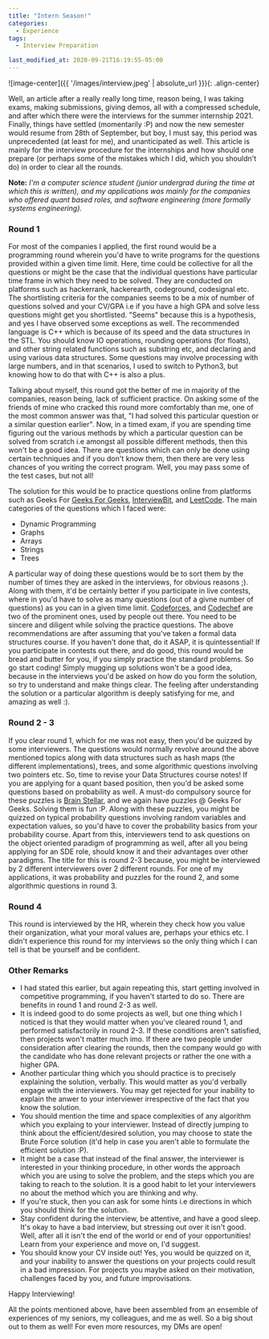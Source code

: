 ```yaml
---
title: "Intern Season!"
categories:
  - Experience
tags:
  - Interview Preparation

last_modified_at: 2020-09-21T16:19:55-05:00
---
```


![image-center]({{ '/images/interview.jpeg' | absolute_url }}){: .align-center}

Well, an article after a really really long time, reason being, I was taking exams, making submissions, giving demos, all with a compressed schedule, and after which there were the interviews for the summer internship 2021. Finally, things have settled (momentarily :P) and now the new semester would resume from 28th of September, but boy, I must say, this period was unprecedented (at least for me), and unanticipated as well. This article is mainly for the interview procedure for the internships and how should one prepare (or perhaps some of the mistakes which I did, which you shouldn't do) in order to clear all the rounds. 

**Note:** *I'm a computer science student (junior undergrad during the time at which this is written), and my applications was mainly for the companies who offered quant based roles, and software engineering (more formally systems engineering).*

### Round 1

For most of the companies I applied, the first round would be a programming round wherein you'd have to write programs for the questions provided within a given time limit. Here, time could be collective for all the questions or might be the case that the individual questions have particular time frame in which they need to be solved. They are conducted on platforms such as hackerrank, hackerearth, codeground, codesignal etc. The shortlisting criteria for the companies seems to be a mix of number of questions solved and your CV/GPA i.e if you have a high GPA and solve less questions might get you shortlisted. "Seems" because this is a hypothesis, and yes I have observed some exceptions as well. The recommended language is C++ which is because of its speed and the data structures in the STL. You should know IO operations, rounding operations (for floats), and other string related functions such as substring etc, and declaring and using various data structures. Some questions may involve processing with large numbers, and in that scenarios, I used to switch to Python3, but knowing how to do that with C++ is also a plus.

Talking about myself, this round got the better of me in majority of the companies, reason being, lack of sufficient practice. On asking some of the friends of mine who cracked this round more comfortably than me, one of the most common answer was that, "I had solved this particular question or a similar question earlier". Now, in a timed exam, if you are spending time figuring out the various methods by which a particular question can be solved from scratch i.e amongst all possible different methods, then this won't be a good idea. There are questions which can only be done using certain techniques and if you don't know them, then there are very less chances of you writing the correct program. Well, you may pass some of the test cases, but not all!

The solution for this would be to practice questions online from platforms such as Geeks For [Geeks For Geeks](https://www.geeksforgeeks.org/ "visit GFG"), [InterviewBit](https://www.interviewbit.com/ "visit IB"), and [LeetCode](https://leetcode.com/ "visit LeetCode"). The main categories of the questions which I faced were:

- Dynamic Programming
- Graphs
- Arrays
- Strings
- Trees

A particular way of doing these questions would be to sort them by the number of times they are asked in the interviews, for obvious reasons ;). Along with them, it'd be certainly better if you participate in live contests, where in you'd have to solve as many questions (out of a givne number of questions) as you can in a given time limit. [Codeforces](https://codeforces.com/ "Visit CF"), and [Codechef](https://www.codechef.com/ "Visit Chef") are two of the prominent ones, used by people out there. You need to be sincere and diligent while solving the practice questions. The above recommendations are after assuming that you've taken a formal data structures course. If you haven't done that, do it ASAP, it is quintessential! If you participate in contests out there, and do good, this round would be bread and butter for you, if you simply practice the standard problems. So go start coding! Simply mugging up solutions won't be a good idea, because in the interviews you'd be asked on how do you form the solution, so try to understand and make things clear. The feeling after understanding the solution or a particular algorithm is deeply satisfying for me, and amazing as well :). 

### Round 2 - 3

If you clear round 1, which for me was not easy, then you'd be quizzed by some interviewers. The questions would normally revolve around the above mentioned topics along with data structures such as hash maps (the different implementations), trees, and some algorithmic questions involving two pointers etc. So, time to revise your Data Structures course notes! If you are applying for a quant based position, then you'd be asked some questions based on probability as well. A must-do compulsory source for these puzzles is [Brain Stellar](https://brainstellar.com/ "visit BS"), and we again have puzzles @ Geeks For Geeks. Solving them is fun :P. Along with these puzzles, you might be quizzed on typical probability questions involving random variables and expectation values, so you'd have to cover the probability basics from your probability course. Apart from this, interviewers tend to ask questions on the object oriented paradigm of programming as well, after all you being applying for an SDE role, should know it and their advantages over other paradigms. The title for this is round 2-3 because, you might be interviewed by 2 different interviewers over 2 different rounds. For one of my applications, it was probability and puzzles for the round 2, and some algorithmic questions in round 3.

### Round 4

This round is interviewed by the HR, wherein they check how you value their organization, what your moral values are, perhaps your ethics etc. I didn't experience this round for my interviews so the only thing which I can tell is that be yourself and be confident.

### Other Remarks

- I had stated this earlier, but again repeating this, start getting involved in competitive programming, if you haven't started to do so. There are benefits in round 1 and round 2-3 as well.
- It is indeed good to do some projects as well, but one thing which I noticed is that they would matter when you've cleared round 1, and performed satisfactorily in round 2-3. If these conditions aren't satisfied, then projects won't matter much imo. If there are two people under consideration after clearing the rounds, then the company would go with the candidate who has done relevant projects or rather the one with a higher GPA.
- Another particular thing which you should practice is to precisely explaining the solution, verbally. This would matter as you'd verbally engage with the interviewers. You may get rejected for your inability to explain the anwer to your interviewer irrespective of the fact that you know the solution. 
- You should mention the time and space complexities of any algorithm which you explaing to your interviewer. Instead of directly jumping to think about the efficient/desired solution, you may choose to state the Brute Force solution (it'd help in case you aren't able to formulate the efficient solution :P).
- It might be a case that instead of the final answer, the interviewer is interested in your thinking procedure, in other words the approach which you are using to solve the problem, and the steps which you are taking to reach to the solution. It is a good habit to let your interviewers no about the method which you are thinking and why.
- If you're stuck, then you can ask for some hints i.e directions in which you should think for the solution.
- Stay confident during the interview, be attentive, and have a good sleep. It's okay to have a bad interview, but stressing out over it isn't good. Well, after all it isn't the end of the world or end of your opportunities! Learn from your experience and move on, I'd suggest.
- You should know your CV inside out! Yes, you would be quizzed on it, and your inability to answer the questions on your projects could result in a bad impression. For projects you maybe asked on their motivation, challenges faced by you, and future improvisations.

Happy Interviewing!

All the points mentioned above, have been assembled from an ensemble of experiences of my seniors, my colleagues, and me as well. So a big shout out to them as well! For even more resources, my DMs are open!
